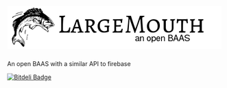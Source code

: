 ![LargeMouth an open BAAS](largemouth.png)
========

An open BAAS with a similar API to firebase




[![Bitdeli Badge](https://d2weczhvl823v0.cloudfront.net/blittle/largemouth/trend.png)](https://bitdeli.com/free "Bitdeli Badge")

